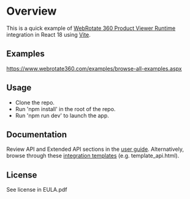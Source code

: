 # Overview

This is a quick example of [WebRotate 360 Product Viewer Runtime](https://github.com/webrotate360/imagerotator) integration in React 18 using [Vite](https://vitejs.dev/guide/).

## Examples

https://www.webrotate360.com/examples/browse-all-examples.aspx

## Usage

- Clone the repo.
- Run 'npm install' in the root of the repo.
- Run 'npm run dev' to launch the app.

## Documentation

Review API and Extended API sections in the [user guide](https://webrotate360.s3.amazonaws.com/sites/webrotate360/downloads/Resources/Readme.pdf). Alternatively, browse through these [integration templates](https://webrotate360.s3.amazonaws.com/sites/webrotate360/downloads/Resources/IntegrationTemplates.zip) (e.g. template_api.html).

## License

See license in EULA.pdf
